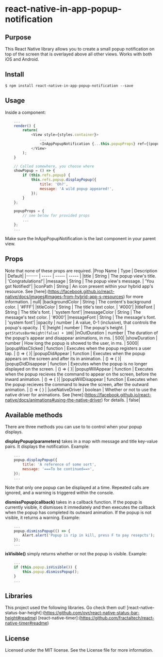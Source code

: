 
# react-native-in-app-popup-notification

## Purpose
This React Native library allows you to create a small popup notification on top of the screen that is overlayed above all other views.
Works with both iOS and Android.

## Install
`$ npm install react-native-in-app-popup-notification --save`

## Usage
Inside a component:
```javascript
	...
	render() {
		return(
			<View style={styles.container}>
				...
				<InAppPopupNotification {...this.popupProps} ref={(popup) => this.popup = popup}/>
			</View>
		);
	}

	// Called somewhere, you choose where
	showPopup = () => {
		if (this.refs.popup) {
			this.refs.popup.displayPopup({
				title: 'Oh?',
				message: 'A wild popup appeared!',
			});
		}
	};

	popupProps = {
		// see below for provided props
		...
	};
	...
```
Make sure the InAppPopupNotification is the last component in your parent view.

## Props
Note that none of these props are required.
|Prop Name | Type | Description | Default|
|------ | ----- | ----- | ----- |
|title | String | The popup view's title. | 'Congratulations!'|
|message | String | The popup view's message. | 'You got Notified!'|
|iconPath | String | An icon present within your hybrid app's resource. See [here]:(https://facebook.github.io/react-native/docs/images#images-from-hybrid-app-s-resources) for more information. | null|
|backgroundColor | String | The content's background color. | '#FFF'|
|titleColor | String | The title's text color. | '#000'|
|titleFont | String | The title's font. | 'system font'|
|messageColor | String | The message's text color. | '#000'|
|messageFont | String | The message's font. | 'system font'|
|opacity | number | A value, 0-1 (inclusive), that controls the popup's opacity. | 1|
|height | number | The popup's height. | `getStatusBarHeight(false) + 100`|
|inOutDuration | number | The duration of the popup's appear and disappear animations, in ms. | 500|
|showDuration | number | How long the popup is showed to the user, in ms. | 5000|
|popupWasClicked | function | Executes when the popup registers a user tap. | () => { }|
|popupDidAppear | function | Executes when the popup appears on the screen and after its in animation. | () => { }|
|popupDidDisappear | function | Executes when the popup is no longer displayed on the screen. | () => { }|
|popupWillAppear | function | Executes when the popup recieves the command to appear on the screen, before the inward animation. | () => { }|
|popupWillDisappear | function | Executes when the popup recieves the command to leave the screen, after the outward animation. | () => { } |
|useNativeDriver | boolean | Whether or not to use the native driver for animations. See [here]:(https://facebook.github.io/react-native/docs/animations#using-the-native-driver) for details. | false|

## Available methods
There are three methods you can use to to control when your popup displays.

**displayPopup(parameters)** takes in a map with message and title key-value pairs. It displays the notification. Example:
```javascript
	...
	popup.displayPopup({
		title: 'A reference of some sort',
		message: '===To be continued==>',
	});
	...
```
Note that only one popup can be displayed at a time. Repeated calls are ignored, and a warning is triggered within the console.

**dismissPopup(callback)** takes in a callback function. If the popup is currently visible, it dismisses it immediately and then executes the callback when the popup has completed its outward animation. If the popup is not visible, it returns a warning. Example: 
```javascript
	...
	popup.dismissPopup(() => {
		Alert.alert('Popup is rip in kill, press F to pay resepcts');
	});
	...
```

**isVisible()** simply returns whether or not the popup is visible. Example:
```javascript
	...
	if (this.popup.isVisible()) {
		this.popup.dismissPopup();
	}
	...
```

## Libraries
This project used the following libraries. Go check them out!
[react-native-status-bar-height]:(https://github.com/ovr/react-native-status-bar-height#readme)
[react-native-timer]:(https://github.com/fractaltech/react-native-timer#readme)

## License
Licensed under the MIT license. See the License file for more information.
